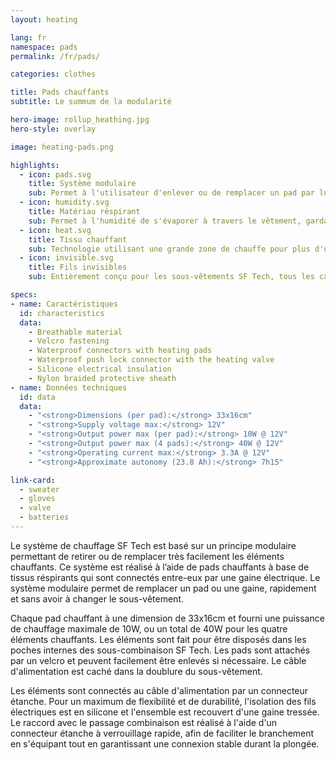 ```yaml
---
layout: heating

lang: fr
namespace: pads
permalink: /fr/pads/

categories: clothes

title: Pads chauffants
subtitle: Le summum de la modularité

hero-image: rollup_heathing.jpg
hero-style: overlay

image: heating-pads.png

highlights:
  - icon: pads.svg
    title: Système modulaire
    sub: Permet à l'utilisateur d'enlever ou de remplacer un pad par lui-même
  - icon: humidity.svg
    title: Matériau réspirant
    sub: Permet à l'humidité de s'évaporer à travers le vêtement, gardant la peau séche et chaude 
  - icon: heat.svg
    title: Tissu chauffant
    sub: Technologie utilisant une grande zone de chauffe pour plus d'uniformité
  - icon: invisible.svg
    title: Fils invisibles
    sub: Entièrement conçu pour les sous-vêtements SF Tech, tous les câbles d'alimentation sont dissimulés dans la doublure du vêtement. 

specs:
- name: Caractéristiques
  id: characteristics
  data:
    - Breathable material
    - Velcro fastening
    - Waterproof connectors with heating pads
    - Waterproof push lock connector with the heating valve
    - Silicone electrical insulation
    - Nylon braided protective sheath
- name: Données techniques
  id: data
  data:
    - "<strong>Dimensions (per pad):</strong> 33x16cm"
    - "<strong>Supply voltage max:</strong> 12V"
    - "<strong>Output power max (per pad):</strong> 10W @ 12V"
    - "<strong>Output power max (4 pads):</strong> 40W @ 12V"
    - "<strong>Operating current max:</strong> 3.3A @ 12V"
    - "<strong>Approximate autonomy (23.8 Ah):</strong> 7h15"

link-card:
  - sweater
  - gloves
  - valve
  - batteries
---
```

Le système de chauffage SF Tech est basé sur un principe modulaire permettant de retirer ou de remplacer très facilement les éléments chauffants. Ce système est réalisé à l’aide de pads chauffants à base de tissus réspirants qui sont connectés entre-eux par une gaine électrique. Le système modulaire permet de remplacer un pad ou une gaine, rapidement et sans avoir à changer le sous-vêtement.

Chaque pad chauffant à une dimension de 33x16cm et fourni une puissance de chauffage maximale de 10W, ou un total de 40W pour les quatre éléments chauffants. Les éléments sont fait pour être disposés dans les poches internes des sous-combinaison SF Tech. Les pads sont attachés par un velcro et peuvent facilement être enlevés si nécessaire. Le câble d'alimentation est caché dans la doublure du sous-vêtement.

Les éléments sont connectés au câble d'alimentation par un connecteur étanche. Pour un maximum de flexibilité et de durabilité, l'isolation des fils électriques est en silicone et l'ensemble est recouvert d'une gaine tressée. Le raccord avec le passage combinaison est  réalisé à l'aide d'un connecteur étanche à verrouillage rapide, afin de faciliter le branchement en s'équipant tout en garantissant une connexion stable durant la plongée.

